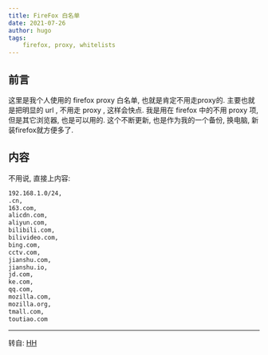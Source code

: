 ```yaml
---
title: FireFox 白名单
date: 2021-07-26
author: hugo
tags:
    firefox, proxy, whitelists
---
```


## 前言

这里是我个人使用的 firefox proxy 白名单, 也就是肯定不用走proxy的.
主要也就是把明显的 url , 不用走 proxy , 这样会快点.
我是用在 firefox 中的不用 proxy 项, 但是其它浏览器, 也是可以用的.
这个不断更新, 也是作为我的一个备份, 换电脑, 新装firefox就方便多了.

## 内容

不用说, 直接上内容:


```txt
192.168.1.0/24,
.cn,
163.com,
alicdn.com,
aliyun.com,
bilibili.com,
bilivideo.com,
bing.com,
cctv.com,
jianshu.com,
jianshu.io,
jd.com,
ke.com,
qq.com,
mozilla.com,
mozilla.org,
tmall.com,
toutiao.com
```


---
转自: [HH](http://www.hugohuang.xyz/)

